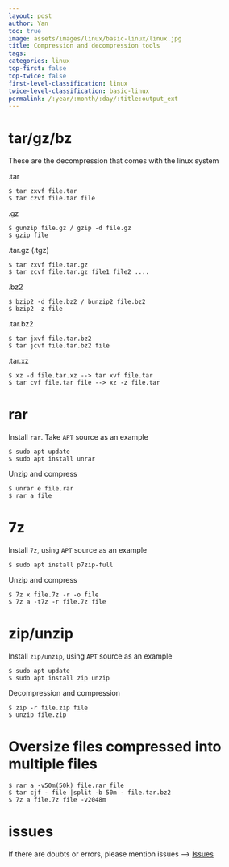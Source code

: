 ```yaml
---
layout: post
author: Yan 
toc: true
image: assets/images/linux/basic-linux/linux.jpg
title: Compression and decompression tools
tags:
categories: linux
top-first: false
top-twice: false
first-level-classification: linux
twice-level-classification: basic-linux
permalink: /:year/:month/:day/:title:output_ext
---
```


# tar/gz/bz

These are the decompression that comes with the linux system

.tar

```shell
$ tar zxvf file.tar
$ tar czvf file.tar file
```

.gz

```shell
$ gunzip file.gz / gzip -d file.gz
$ gzip file
```

.tar.gz (.tgz)

```shell
$ tar zxvf file.tar.gz
$ tar zcvf file.tar.gz file1 file2 ....
```

.bz2

```shell
$ bzip2 -d file.bz2 / bunzip2 file.bz2
$ bzip2 -z file
```

.tar.bz2
```shell
$ tar jxvf file.tar.bz2
$ tar jcvf file.tar.bz2 file
```

.tar.xz
```shell
$ xz -d file.tar.xz --> tar xvf file.tar
$ tar cvf file.tar file --> xz -z file.tar
```

# rar

Install `rar`. Take `APT` source as an example

```shell
$ sudo apt update
$ sudo apt install unrar
```

Unzip and compress

```shell
$ unrar e file.rar
$ rar a file
```

# 7z

Install `7z`, using `APT` source as an example

```shell
$ sudo apt install p7zip-full
```

Unzip and compress

```shell
$ 7z x file.7z -r -o file
$ 7z a -t7z -r file.7z file
```

# zip/unzip

Install `zip/unzip`, using `APT` source as an example

```shell
$ sudo apt update
$ sudo apt install zip unzip
```

Decompression and compression

```shell
$ zip -r file.zip file
$ unzip file.zip
```


# Oversize files compressed into multiple files

```shell
$ rar a -v50m(50k) file.rar file
$ tar cjf - file |split -b 50m - file.tar.bz2
$ 7z a file.7z file -v2048m
```

# issues

If there are doubts or errors, please mention issues --> [Issues](https://github.com/yan-wyb/issues/issues)




